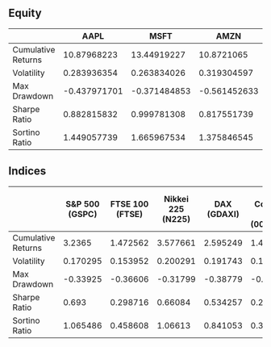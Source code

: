 ## Equity

|                   | AAPL         | MSFT         | AMZN         | GOOGL        | META         |
|-------------------|--------------|--------------|--------------|--------------|--------------|
| Cumulative Returns| 10.87968223  | 13.44919227  | 10.8721065   | 8.170369043  | 6.42532049   |
| Volatility        | 0.283936354  | 0.263834026  | 0.319304597  | 0.26688514   | 0.400144226  |
| Max Drawdown      | -0.437971701 | -0.371484853 | -0.561452633 | -0.443200514 | -0.767360915 |
| Sharpe Ratio      | 0.882815832  | 0.999781308  | 0.817551739  | 0.826214825  | 0.609892954  |
| Sortino Ratio     | 1.449057739  | 1.665967534  | 1.375846545  | 1.393160141  | 0.997870649  |

## Indices

|                     | S&P 500 (GSPC) | FTSE 100 (FTSE) | Nikkei 225 (N225) | DAX (GDAXI) | SSE Composite Index (000001.SS) |
|---------------------|----------------|-----------------|-------------------|-------------|-------------------------------|
| Cumulative Returns  | 3.2365         | 1.472562        | 3.577661          | 2.595249    | 1.400517                      |
| Volatility          | 0.170295       | 0.153952        | 0.200291          | 0.191743    | 0.198933                      |
| Max Drawdown        | -0.33925       | -0.36606        | -0.31799          | -0.38779    | -0.523                        |
| Sharpe Ratio        | 0.693          | 0.298716        | 0.66084           | 0.534257    | 0.249342                      |
| Sortino Ratio       | 1.065486       | 0.458608        | 1.06613           | 0.841053    | 0.371935                      |
